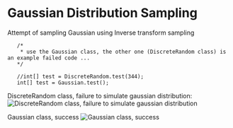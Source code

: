 # Gaussian Distribution Sampling
Attempt of sampling Gaussian using Inverse transform sampling

       /*
        * use the Gaussian class, the other one (DiscreteRandom class) is an example failed code ... 
       */

       //int[] test = DiscreteRandom.test(344);
       int[] test = Gaussian.test();

DiscreteRandom class, failure to simulate gaussian distribution:
![DiscreteRandom class, failure to simulate gaussian distribution](https://s18.postimg.org/g9ryf5xix/Screenshot_from_2016_12_04_18_51_47.png)

Gaussian class, success
![Gaussian class, success](https://s27.postimg.org/xyj56nu0z/Screenshot_from_2016_12_07_21_16_05.png)
